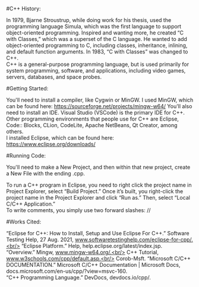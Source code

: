 #C++ History:

In 1979, Bjarne Stroustrup, while doing work for his thesis, used the programming language Simula, which was the first language to support object-oriented programming. Inspired and wanting more, he created “C with Classes,” which was a superset of the C language. He wanted to add object-oriented programming to C, including classes, inheritance, inlining, and default function arguments. In 1983, “C with Classes” was changed to C++.<br/>
C++ is a general-purpose programming language, but is used primarily for system programming, software, and applications, including video games, servers, databases, and space probes.

#Getting Started:

You'll need to install a compiler, like Cygwin or MinGW. I used MinGW, which can be found here: https://sourceforge.net/projects/mingw-w64/
You'll also need to install an IDE. Visual Studio (VSCode) is the primary IDE for C++. Other programming environments that people use for C++ are
Eclipse, Code:: Blocks, CLion, CodeLite, Apache NetBeans, Qt Creator, among others.<br/>
I installed Eclipse, which can be found here: https://www.eclipse.org/downloads/

#Running Code:

You'll need to make a New Project, and then within that new project, create a New File with the ending .cpp.

To run a C++ program in Eclipse, you need to right click the project name in Project Explorer, select “Build Project.” Once it’s built, you right-click the project name in the Project Explorer and click “Run as.” Then, select “Local C/C++ Application.”<br/>
To write comments, you simply use two forward slashes: //

#Works Cited:

“Eclipse for C++: How to Install, Setup and Use Eclipse For C++.” Software Testing Help, 27 Aug. 2021, www.softwaretestinghelp.com/eclipse-for-cpp/.<br/>
“Eclipse Platform.” Help, help.eclipse.org/latest/index.jsp.<br/>
“Overview.” Mingw, www.mingw-w64.org/.<br/>
C++ Tutorial, www.w3schools.com/cpp/default.asp.<br/> 
Corob-Msft. “Microsoft C/C++ DOCUMENTATION.” Microsoft C/C++ Documentation | Microsoft Docs, docs.microsoft.com/en-us/cpp/?view=msvc-160.<br/>
“C++ Programming Language.” DevDocs, devdocs.io/cpp/.<br/> 


